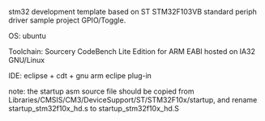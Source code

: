 stm32 development template based on ST STM32F103VB standard periph driver sample project GPIO/Toggle. 

OS: ubuntu

Toolchain: Sourcery CodeBench Lite Edition for ARM EABI hosted on IA32 GNU/Linux 

IDE: eclipse + cdt + gnu arm eclipe plug-in

note: the startup asm source file should be copied from Libraries/CMSIS/CM3/DeviceSupport/ST/STM32F10x/startup, and rename startup_stm32f10x_hd.s to startup_stm32f10x_hd.S
